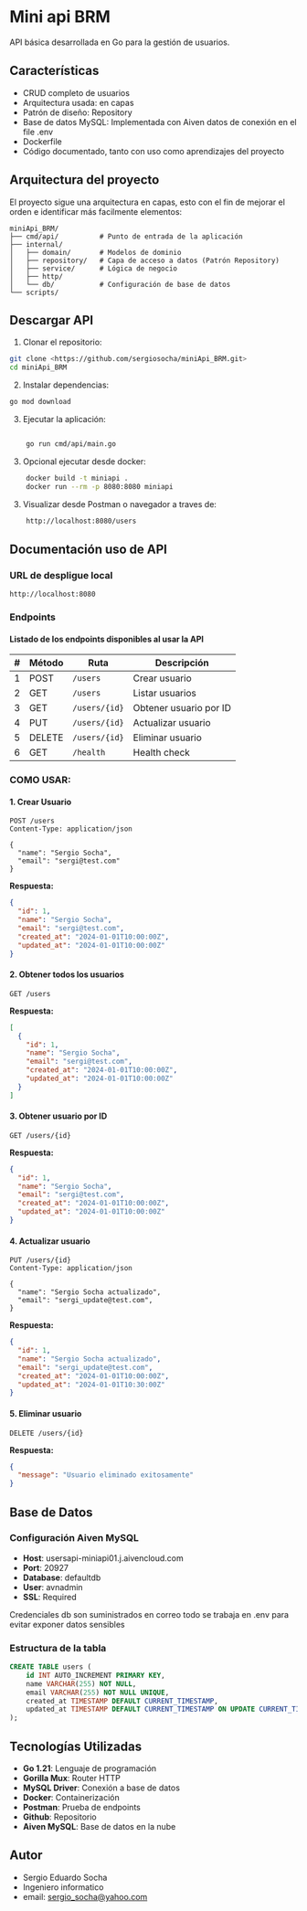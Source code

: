 # Mini api BRM

API  básica desarrollada en Go para la gestión de usuarios.


## Características

- CRUD completo de usuarios
- Arquitectura usada:  en capas
- Patrón de diseño:  Repository
- Base de datos MySQL:  Implementada con Aiven datos de conexión en el file .env
- Dockerfile
- Código documentado, tanto con uso como aprendizajes del proyecto


## Arquitectura del proyecto


El proyecto sigue una arquitectura en capas, esto con el fin de mejorar el orden e identificar más facilmente elementos:

```
miniApi_BRM/
├── cmd/api/          # Punto de entrada de la aplicación
├── internal/
│   ├── domain/       # Modelos de dominio
│   ├── repository/   # Capa de acceso a datos (Patrón Repository)
│   ├── service/      # Lógica de negocio
│   ├── http/         
│   └── db/           # Configuración de base de datos
└── scripts/          
```

## Descargar API

1. Clonar el repositorio:
```bash
git clone <https://github.com/sergiosocha/miniApi_BRM.git>
cd miniApi_BRM
```

2. Instalar dependencias:
```bash
go mod download
```

3. Ejecutar la aplicación:
```bash

    go run cmd/api/main.go
```

3. Opcional ejecutar desde docker:
```bash
    docker build -t miniapi .
    docker run --rm -p 8080:8080 miniapi
```

3. Visualizar desde Postman o navegador a traves de:
```bash
    http://localhost:8080/users
```
## Documentación uso de API

### URL de despligue local
```
http://localhost:8080
```

### Endpoints

#### Listado de los endpoints disponibles al usar la API

| # | Método | Ruta           | Descripción              |
|---|--------|----------------|--------------------------|
| 1 | POST   | `/users`       | Crear usuario            |
| 2 | GET    | `/users`       | Listar usuarios          |
| 3 | GET    | `/users/{id}`  | Obtener usuario por ID   |
| 4 | PUT    | `/users/{id}`  | Actualizar usuario       |
| 5 | DELETE | `/users/{id}`  | Eliminar usuario         |
| 6 | GET    | `/health`      | Health check             |

### COMO USAR:
#### 1. Crear Usuario
```http
POST /users
Content-Type: application/json

{
  "name": "Sergio Socha",
  "email": "sergi@test.com"
}
```

**Respuesta:**
```json
{
  "id": 1,
  "name": "Sergio Socha",
  "email": "sergi@test.com",
  "created_at": "2024-01-01T10:00:00Z",
  "updated_at": "2024-01-01T10:00:00Z"
}
```

#### 2. Obtener todos los usuarios
```http
GET /users
```

**Respuesta:**
```json
[
  {
    "id": 1,
    "name": "Sergio Socha",
    "email": "sergi@test.com",
    "created_at": "2024-01-01T10:00:00Z",
    "updated_at": "2024-01-01T10:00:00Z"
  }
]
```

#### 3. Obtener usuario por ID
```http
GET /users/{id}
```

**Respuesta:**
```json
{
  "id": 1,
  "name": "Sergio Socha",
  "email": "sergi@test.com",
  "created_at": "2024-01-01T10:00:00Z",
  "updated_at": "2024-01-01T10:00:00Z"
}
```

#### 4. Actualizar usuario
```http
PUT /users/{id}
Content-Type: application/json

{
  "name": "Sergio Socha actualizado",
  "email": "sergi_update@test.com",
}
```

**Respuesta:**
```json
{
  "id": 1,
  "name": "Sergio Socha actualizado",
  "email": "sergi_update@test.com",
  "created_at": "2024-01-01T10:00:00Z",
  "updated_at": "2024-01-01T10:30:00Z"
}
```

#### 5. Eliminar usuario
```http
DELETE /users/{id}
```

**Respuesta:**
```json
{
  "message": "Usuario eliminado exitosamente"
}
```



## Base de Datos

### Configuración Aiven MySQL

- **Host**: usersapi-miniapi01.j.aivencloud.com
- **Port**: 20927
- **Database**: defaultdb
- **User**: avnadmin
- **SSL**: Required

Credenciales db son suministrados en correo todo se trabaja en .env para evitar
exponer datos sensibles 

### Estructura de la tabla

```sql
CREATE TABLE users (
    id INT AUTO_INCREMENT PRIMARY KEY,
    name VARCHAR(255) NOT NULL,
    email VARCHAR(255) NOT NULL UNIQUE,
    created_at TIMESTAMP DEFAULT CURRENT_TIMESTAMP,
    updated_at TIMESTAMP DEFAULT CURRENT_TIMESTAMP ON UPDATE CURRENT_TIMESTAMP
);
```

##  Tecnologías Utilizadas

- **Go 1.21**: Lenguaje de programación
- **Gorilla Mux**: Router HTTP
- **MySQL Driver**: Conexión a base de datos
- **Docker**: Containerización
- **Postman**: Prueba de endpoints
- **Github**: Repositorio
- **Aiven MySQL**: Base de datos en la nube
##  Autor

* Sergio Eduardo Socha 
* Ingeniero informatico
* email: sergio_socha@yahoo.com